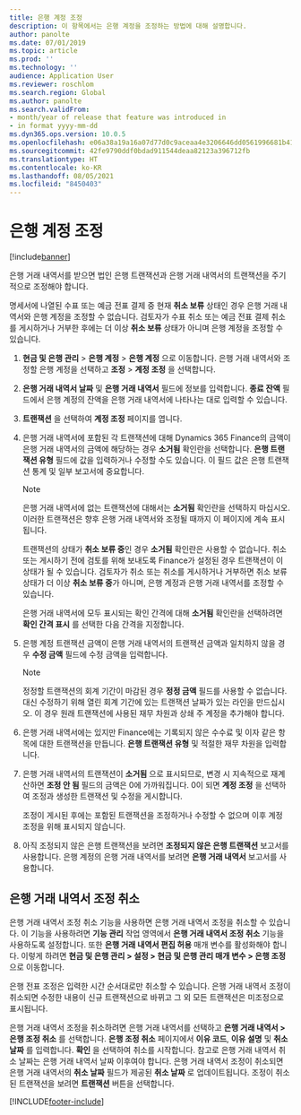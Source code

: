 ```yaml
---
title: 은행 계정 조정
description: 이 항목에서는 은행 계정을 조정하는 방법에 대해 설명합니다.
author: panolte
ms.date: 07/01/2019
ms.topic: article
ms.prod: ''
ms.technology: ''
audience: Application User
ms.reviewer: roschlom
ms.search.region: Global
ms.author: panolte
ms.search.validFrom:
- month/year of release that feature was introduced in
- in format yyyy-mm-dd
ms.dyn365.ops.version: 10.0.5
ms.openlocfilehash: e06a38a19a16a07d77d0c9aceaa4e3206646dd0561996681b417b785058f3938
ms.sourcegitcommit: 42fe9790ddf0bdad911544deaa82123a396712fb
ms.translationtype: HT
ms.contentlocale: ko-KR
ms.lasthandoff: 08/05/2021
ms.locfileid: "8450403"
---
```

# <a name="reconcile-a-bank-account"></a>은행 계정 조정

[!include[banner](../includes/banner.md)]

은행 거래 내역서를 받으면 법인 은행 트랜잭션과 은행 거래 내역서의 트랜잭션을 주기적으로 조정해야 합니다.

명세서에 나열된 수표 또는 예금 전표 결제 중 현재 **취소 보류** 상태인 경우 은행 거래 내역서와 은행 계정을 조정할 수 없습니다. 검토자가 수표 취소 또는 예금 전표 결제 취소를 게시하거나 거부한 후에는 더 이상 **취소 보류** 상태가 아니며 은행 계정을 조정할 수 있습니다.

1.  **현금 및 은행 관리** \> **은행 계정** \> **은행 계정** 으로 이동합니다. 은행 거래 내역서와 조정할 은행 계정을 선택하고 **조정** > **계정 조정** 을 선택합니다.

2.  **은행 거래 내역서 날짜** 및 **은행 거래 내역서** 필드에 정보를 입력합니다. **종료 잔액** 필드에서 은행 계정의 잔액을 은행 거래 내역서에 나타나는 대로 입력할 수 있습니다.

3.  **트랜잭션** 을 선택하여 **계정 조정** 페이지를 엽니다.

4.  은행 거래 내역서에 포함된 각 트랜잭션에 대해 Dynamics 365 Finance의 금액이 은행 거래 내역서의 금액에 해당하는 경우 **소거됨** 확인란을 선택합니다. **은행 트랜잭션 유형** 필드에 값을 입력하거나 수정할 수도 있습니다. 이 필드 값은 은행 트랜잭션 통계 및 일부 보고서에 중요합니다.
    

    > [!NOTE]
    > <P>은행 거래 내역서에 없는 트랜잭션에 대해서는 <STRONG>소거됨</STRONG> 확인란을 선택하지 마십시오. 이러한 트랜잭션은 향후 은행 거래 내역서와 조정될 때까지 이 페이지에 계속 표시됩니다.</P>
    > <P>트랜잭션의 상태가 <STRONG>취소 보류 중</STRONG>인 경우 <STRONG>소거됨</STRONG> 확인란은 사용할 수 없습니다. 취소 또는 게시하기 전에 검토를 위해 보내도록 Finance가 설정된 경우 트랜잭션이 이 상태가 될 수 있습니다. 검토자가 취소 또는 취소를 게시하거나 거부하면 취소 보류 상태가 더 이상 <STRONG>취소 보류 중</STRONG>가 아니며, 은행 계정과 은행 거래 내역서를 조정할 수 있습니다.</P>

    
    은행 거래 내역서에 모두 표시되는 확인 간격에 대해 **소거됨** 확인란을 선택하려면 **확인 간격 표시** 를 선택한 다음 간격을 지정합니다.

5.  은행 계정 트랜잭션 금액이 은행 거래 내역서의 트랜잭션 금액과 일치하지 않을 경우 **수정 금액** 필드에 수정 금액을 입력합니다.
    

    > [!NOTE]
    > <P>정정할 트랜잭션의 회계 기간이 마감된 경우 <STRONG>정정 금액</STRONG> 필드를 사용할 수 없습니다. 대신 수정하기 위해 열린 회계 기간에 있는 트랜잭션 날짜가 있는 라인을 만드십시오. 이 경우 원래 트랜잭션에 사용된 재무 차원과 상쇄 주 계정을 추가해야 합니다.</P>



6.  은행 거래 내역서에는 있지만 Finance에는 기록되지 않은 수수료 및 이자 같은 항목에 대한 트랜잭션을 만듭니다. **은행 트랜잭션 유형** 및 적절한 재무 차원을 입력합니다.

7.  은행 거래 내역서의 트랜잭션이 **소거됨** 으로 표시되므로, 변경 시 지속적으로 재계산하면 **조정 안 됨** 필드의 금액은 0에 가까워집니다. 0이 되면 **계정 조정** 을 선택하여 조정과 생성한 트랜잭션 및 수정을 게시합니다.
    
    조정이 게시된 후에는 포함된 트랜잭션을 조정하거나 수정할 수 없으며 이후 계정 조정을 위해 표시되지 않습니다.

8.  아직 조정되지 않은 은행 트랜잭션을 보려면 **조정되지 않은 은행 트랜잭션** 보고서를 사용합니다. 은행 계정의 은행 거래 내역서를 보려면 **은행 거래 내역서** 보고서를 사용합니다.

## <a name="cancel-bank-statement-reconciliation"></a>은행 거래 내역서 조정 취소 

은행 거래 내역서 조정 취소 기능을 사용하면 은행 거래 내역서 조정을 취소할 수 있습니다. 이 기능을 사용하려면 **기능 관리** 작업 영역에서 **은행 거래 내역서 조정 취소** 기능을 사용하도록 설정합니다. 또한 **은행 거래 내역서 편집 허용** 매개 변수를 활성화해야 합니다. 이렇게 하려면 **현금 및 은행 관리 > 설정 > 현금 및 은행 관리 매개 변수 > 은행 조정** 으로 이동합니다.
 
은행 전표 조정은 입력한 시간 순서대로만 취소할 수 있습니다. 은행 거래 내역서 조정이 취소되면 수정한 내용이 신규 트랜잭션으로 바뀌고 그 외 모든 트랜잭션은 미조정으로 표시됩니다.
 
은행 거래 내역서 조정을 취소하려면 은행 거래 내역서를 선택하고 **은행 거래 내역서 > 은행 조정 취소** 를 선택합니다. **은행 조정 취소** 페이지에서 **이유 코드**, **이유 설명** 및 **취소 날짜** 를 입력합니다. **확인** 을 선택하여 취소를 시작합니다. 참고로 은행 거래 내역서 취소 날짜는 은행 거래 내역서 날짜 이후여야 합니다. 은행 거래 내역서 조정이 취소되면 은행 거래 내역서의 **취소 날짜** 필드가 제공된 **취소 날짜** 로 업데이트됩니다. 조정이 취소된 트랜잭션을 보려면 **트랜잭션** 버튼을 선택합니다.


[!INCLUDE[footer-include](../../includes/footer-banner.md)]